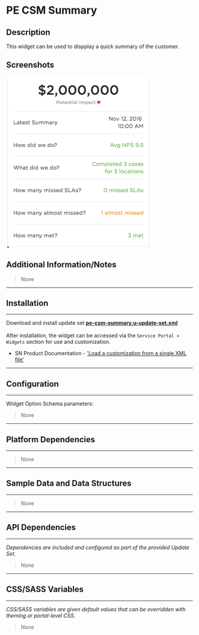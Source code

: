 # PE CSM Summary

## Description

This widget can be used to dispplay a quick summary of the customer.

## Screenshots
![alt text](../images/pe-csm-summary.png "PE CSM Summary")

## Additional Information/Notes
> None
---
## Installation
---
Download and install update set **[pe-csm-summary.u-update-set.xml](https://github.com/platform-experience/serviceportal-widget-library/blob/master/pe-csm-summary/pe-csm-summary.u-update-set.xml)** <br/><br/>
After installation, the widget can be accessed via the `Service Portal > Widgets` section for use and customization.<br/>
* SN Product Documentation - ['Load a customization from a single XML file'](https://docs.servicenow.com/bundle/kingston-application-development/page/build/system-update-sets/task/t_SaveAnUpdateSetAsAnXMLFile.html)

---
## Configuration
---
Widget Option Schema parameters:
> None
---
## Platform Dependencies
---
> None
---
## Sample Data and Data Structures
---
> None
---
## API Dependencies
---
<i>Dependencies are included and configured as part of the provided Update Set.</i>
> None
---
## CSS/SASS Variables
---
_CSS/SASS variables are given default values that can be overridden with theming or portal-level CSS._
> None